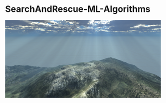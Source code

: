 # SearchAndRescue-ML-Algorithms

![Search & Rescue Simulation](https://github.com/coder-chick/SearchAndRescue-ML-Algorithms/blob/main/SAR1.png "Whistler, B.C.")
